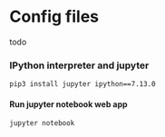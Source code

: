 # Config files
todo

### IPython interpreter and jupyter

`pip3 install jupyter ipython==7.13.0`

#### Run jupyter notebook web app

`jupyter notebook`

